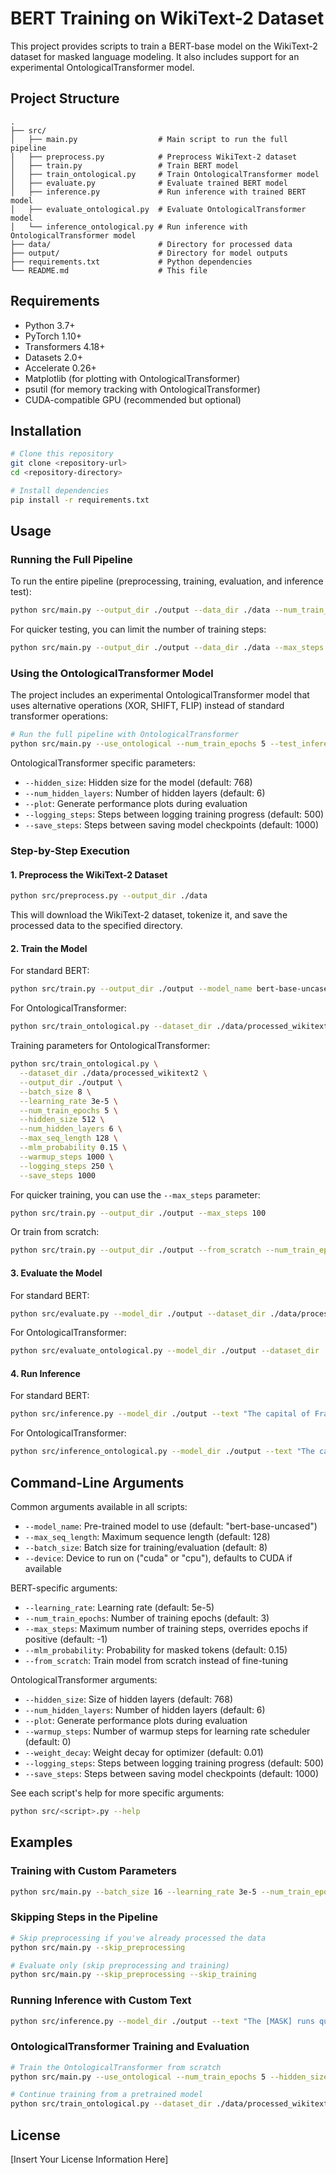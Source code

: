# BERT Training on WikiText-2 Dataset

This project provides scripts to train a BERT-base model on the WikiText-2 dataset for masked language modeling. It also includes support for an experimental OntologicalTransformer model.

## Project Structure

```
.
├── src/
│   ├── main.py                  # Main script to run the full pipeline
│   ├── preprocess.py            # Preprocess WikiText-2 dataset
│   ├── train.py                 # Train BERT model
│   ├── train_ontological.py     # Train OntologicalTransformer model
│   ├── evaluate.py              # Evaluate trained BERT model
│   ├── inference.py             # Run inference with trained BERT model
│   ├── evaluate_ontological.py  # Evaluate OntologicalTransformer model 
│   └── inference_ontological.py # Run inference with OntologicalTransformer model
├── data/                        # Directory for processed data
├── output/                      # Directory for model outputs
├── requirements.txt             # Python dependencies
└── README.md                    # This file
```

## Requirements

- Python 3.7+
- PyTorch 1.10+
- Transformers 4.18+
- Datasets 2.0+
- Accelerate 0.26+
- Matplotlib (for plotting with OntologicalTransformer)
- psutil (for memory tracking with OntologicalTransformer)
- CUDA-compatible GPU (recommended but optional)

## Installation

```bash
# Clone this repository
git clone <repository-url>
cd <repository-directory>

# Install dependencies
pip install -r requirements.txt
```

## Usage

### Running the Full Pipeline

To run the entire pipeline (preprocessing, training, evaluation, and inference test):

```bash
python src/main.py --output_dir ./output --data_dir ./data --num_train_epochs 3
```

For quicker testing, you can limit the number of training steps:

```bash
python src/main.py --output_dir ./output --data_dir ./data --max_steps 100 --test_inference
```

### Using the OntologicalTransformer Model

The project includes an experimental OntologicalTransformer model that uses alternative operations (XOR, SHIFT, FLIP) instead of standard transformer operations:

```bash
# Run the full pipeline with OntologicalTransformer
python src/main.py --use_ontological --num_train_epochs 5 --test_inference
```

OntologicalTransformer specific parameters:
- `--hidden_size`: Hidden size for the model (default: 768)
- `--num_hidden_layers`: Number of hidden layers (default: 6)
- `--plot`: Generate performance plots during evaluation
- `--logging_steps`: Steps between logging training progress (default: 500)
- `--save_steps`: Steps between saving model checkpoints (default: 1000)

### Step-by-Step Execution

#### 1. Preprocess the WikiText-2 Dataset

```bash
python src/preprocess.py --output_dir ./data
```

This will download the WikiText-2 dataset, tokenize it, and save the processed data to the specified directory.

#### 2. Train the Model

For standard BERT:
```bash
python src/train.py --output_dir ./output --model_name bert-base-uncased --batch_size 8 --num_train_epochs 3
```

For OntologicalTransformer:
```bash
python src/train_ontological.py --dataset_dir ./data/processed_wikitext2 --output_dir ./output --batch_size 8 --num_train_epochs 5
```

Training parameters for OntologicalTransformer:
```bash
python src/train_ontological.py \
  --dataset_dir ./data/processed_wikitext2 \
  --output_dir ./output \
  --batch_size 8 \
  --learning_rate 3e-5 \
  --num_train_epochs 5 \
  --hidden_size 512 \
  --num_hidden_layers 6 \
  --max_seq_length 128 \
  --mlm_probability 0.15 \
  --warmup_steps 1000 \
  --logging_steps 250 \
  --save_steps 1000
```

For quicker training, you can use the `--max_steps` parameter:

```bash
python src/train.py --output_dir ./output --max_steps 100
```

Or train from scratch:
```bash
python src/train.py --output_dir ./output --from_scratch --num_train_epochs 10
```

#### 3. Evaluate the Model

For standard BERT:
```bash
python src/evaluate.py --model_dir ./output --dataset_dir ./data/processed_wikitext2
```

For OntologicalTransformer:
```bash
python src/evaluate_ontological.py --model_dir ./output --dataset_dir ./data/processed_wikitext2 --plot
```

#### 4. Run Inference

For standard BERT:
```bash
python src/inference.py --model_dir ./output --text "The capital of France is [MASK]."
```

For OntologicalTransformer:
```bash
python src/inference_ontological.py --model_dir ./output --text "The capital of France is [MASK]."
```

## Command-Line Arguments

Common arguments available in all scripts:

- `--model_name`: Pre-trained model to use (default: "bert-base-uncased")
- `--max_seq_length`: Maximum sequence length (default: 128)
- `--batch_size`: Batch size for training/evaluation (default: 8)
- `--device`: Device to run on ("cuda" or "cpu"), defaults to CUDA if available

BERT-specific arguments:
- `--learning_rate`: Learning rate (default: 5e-5)
- `--num_train_epochs`: Number of training epochs (default: 3)
- `--max_steps`: Maximum number of training steps, overrides epochs if positive (default: -1)
- `--mlm_probability`: Probability for masked tokens (default: 0.15)
- `--from_scratch`: Train model from scratch instead of fine-tuning

OntologicalTransformer arguments:
- `--hidden_size`: Size of hidden layers (default: 768)
- `--num_hidden_layers`: Number of hidden layers (default: 6)
- `--plot`: Generate performance plots during evaluation
- `--warmup_steps`: Number of warmup steps for learning rate scheduler (default: 0)
- `--weight_decay`: Weight decay for optimizer (default: 0.01)
- `--logging_steps`: Steps between logging training progress (default: 500)
- `--save_steps`: Steps between saving model checkpoints (default: 1000)

See each script's help for more specific arguments:

```bash
python src/<script>.py --help
```

## Examples

### Training with Custom Parameters

```bash
python src/main.py --batch_size 16 --learning_rate 3e-5 --num_train_epochs 5 --max_seq_length 256
```

### Skipping Steps in the Pipeline

```bash
# Skip preprocessing if you've already processed the data
python src/main.py --skip_preprocessing

# Evaluate only (skip preprocessing and training)
python src/main.py --skip_preprocessing --skip_training
```

### Running Inference with Custom Text

```bash
python src/inference.py --model_dir ./output --text "The [MASK] runs quickly across the field." --top_k 10
```

### OntologicalTransformer Training and Evaluation

```bash
# Train the OntologicalTransformer from scratch
python src/main.py --use_ontological --num_train_epochs 5 --hidden_size 512 --num_hidden_layers 4 --plot

# Continue training from a pretrained model
python src/train_ontological.py --dataset_dir ./data/processed_wikitext2 --output_dir ./output/continued --pretrained_model_dir ./output
```

## License

[Insert Your License Information Here] 
